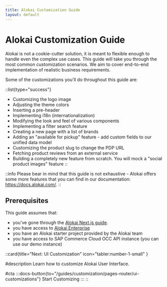 ```yaml
---
title: Alokai Customization Guide
layout: default
---
```


# Alokai Customization Guide

Alokai is not a cookie-cutter solution, it is meant to flexible enough to handle even the complex use cases. This guide will take you through the most common customization scenarios. We aim to cover end-to-end implementation of realistic business requirements.

Some of the customizations you'll do throughout this guide are:

::list{type="success"}
- Customizing the logo image
- Adjusting the theme colors
- Inserting a pre-header
- Implementing i18n (internationalization)
- Modifying the look and feel of various components
- Implementing a filter search feature
- Creating a new page with a list of brands
- Adding an "available for pickup" feature - add custom fields to our unified data model
- Customizing the product slug to change the PDP URL
- Fetching product reviews from an external service
- Building a completely new feature from scratch. You will mock a "social product images" feature
::

::info
Please bear in mind that this guide is not exhaustive - Alokai offers some more features that you can find in our
documentation: <https://docs.alokai.com/>.
::


## Prerequisites

This guide assumes that:

- you've gone through the [Alokai Next.js guide](/guides/alokai-essentials/alokai-next-js).
- you have access to [Alokai Enterprise](https://docs.alokai.com/enterprise)
- you have an Alokai starter project provided by the Alokai team
- you have access to SAP Commerce Cloud OCC API instance (you can use our demo instance)


::card{title="Next: UI Customization" icon="tabler:number-1-small" }

#description
Learn how to customize Alokai User Interface.

#cta
:::docs-button{to="/guides/customization/pages-router/ui-customizations"}
Start Customizing
:::
::